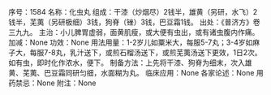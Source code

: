 序号：1584
名称：化虫丸
组成：干漆（炒烟尽）2钱半，雄黄（另研，水飞）2钱半，芜荑（另研极细）3钱，狗脊（锉）3钱，巴豆霜1钱。
出处：《普济方》卷三九九。
主治：小儿脾胃虚弱，面黄肌瘦，或大便有虫出，或有诸虫腹内作痛。
加减：None
功效：None
用法用量：1-2岁儿如粟米大，每服5-7丸；3-4岁如麻子大，每服7-8丸，乳汁送下，或煎石榴汤送下，或煎芜荑汤送下更效，1日2次。如有虫，即时化作浓水，便下。
制备方法：上先将干漆、狗脊为细末，次入雄黄、芜荑、巴豆霜同研匀细，水面糊为丸。
临床应用：None
各家论述：None
用药禁忌：None
附注：None
